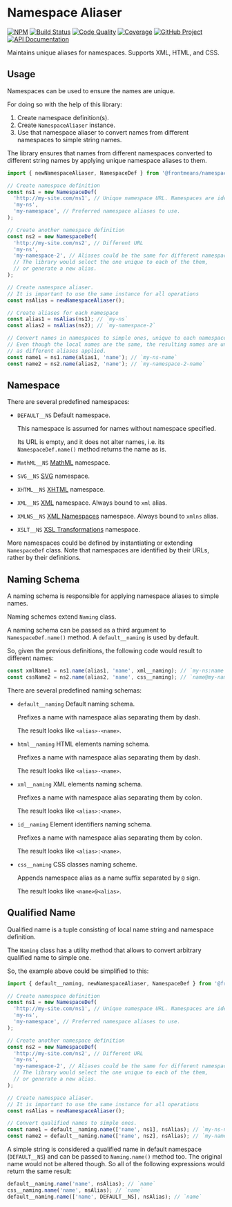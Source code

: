 # Namespace Aliaser

[![NPM][npm-image]][npm-url]
[![Build Status][build-status-img]][build-status-link]
[![Code Quality][quality-img]][quality-link]
[![Coverage][coverage-img]][coverage-link]
[![GitHub Project][github-image]][github-url]
[![API Documentation][api-docs-image]][api-docs-url]

Maintains unique aliases for namespaces. Supports XML, HTML, and CSS.

[npm-image]: https://img.shields.io/npm/v/@frontmeans/namespace-aliaser.svg?logo=npm
[npm-url]: https://www.npmjs.com/package/@frontmeans/namespace-aliaser
[build-status-img]: https://github.com/frontmeans/namespace-aliaser/workflows/Build/badge.svg
[build-status-link]: https://github.com/frontmeans/namespace-aliaser/actions?query=workflow%3ABuild
[quality-img]: https://app.codacy.com/project/badge/Grade/be30afda813c46c2b2597f4e497c1f18
[quality-link]: https://www.codacy.com/gh/frontmeans/namespace-aliaser/dashboard?utm_source=github.com&utm_medium=referral&utm_content=frontmeans/namespace-aliaser&utm_campaign=Badge_Grade
[coverage-img]: https://app.codacy.com/project/badge/Coverage/be30afda813c46c2b2597f4e497c1f18
[coverage-link]: https://www.codacy.com/gh/frontmeans/namespace-aliaser/dashboard?utm_source=github.com&utm_medium=referral&utm_content=frontmeans/namespace-aliaser&utm_campaign=Badge_Coverage
[github-image]: https://img.shields.io/static/v1?logo=github&label=GitHub&message=project&color=informational
[github-url]: https://github.com/frontmeans/namespace-aliaser
[api-docs-image]: https://img.shields.io/static/v1?logo=typescript&label=API&message=docs&color=informational
[api-docs-url]: https://frontmeans.github.io/namespace-aliaser/

## Usage

Namespaces can be used to ensure the names are unique.

For doing so with the help of this library:

1. Create namespace definition(s).
2. Create `NamespaceAliaser` instance.
3. Use that namespace aliaser to convert names from different namespaces to simple string names.

The library ensures that names from different namespaces converted to different string names by applying
unique namespace aliases to them.

```typescript
import { newNamespaceAliaser, NamespaceDef } from '@frontmeans/namespace-aliaser';

// Create namespace definition
const ns1 = new NamespaceDef(
  'http://my-site.com/ns1', // Unique namespace URL. Namespaces are identified by their URLs.
  'my-ns',
  'my-namespace', // Preferred namespace aliases to use.
);

// Create another namespace definition
const ns2 = new NamespaceDef(
  'http://my-site.com/ns2', // Different URL
  'my-ns',
  'my-namespace-2', // Aliases could be the same for different namespaces
  // The library would select the one unique to each of the them,
  // or generate a new alias.
);

// Create namespace aliaser.
// It is important to use the same instance for all operations
const nsAlias = newNamespaceAliaser();

// Create aliases for each namespace
const alias1 = nsAlias(ns1); // `my-ns`
const alias2 = nsAlias(ns2); // `my-namespace-2`

// Convert names in namespaces to simple ones, unique to each namespace
// Even though the local names are the same, the resulting names are unique,
// as different aliases applied.
const name1 = ns1.name(alias1, 'name'); // `my-ns-name`
const name2 = ns2.name(alias2, 'name'); // `my-namespace-2-name`
```

## Namespace

There are several predefined namespaces:

- `DEFAULT__NS` Default namespace.

  This namespace is assumed for names without namespace specified.

  Its URL is empty, and it does not alter names, i.e. its `NamespaceDef.name()` method returns the name as is.

- `MathML__NS` [MathML](https://www.w3.org/Math/) namespace.
- `SVG__NS` [SVG](https://www.w3.org/Graphics/SVG/) namespace.
- `XHTML__NS` [XHTML](https://www.w3.org/TR/xhtml1/) namespace.
- `XML__NS` [XML](https://www.w3.org/XML/1998/namespace) namespace. Always bound to `xml` alias.
- `XMLNS__NS` [XML Namespaces](https://www.w3.org/TR/xml-names/#ns-decl) namespace. Always bound to `xmlns` alias.
- `XSLT__NS` [XSL Transformations](https://www.w3.org/TR/1999/REC-xslt-19991116#xslt-namespace) namespace.

More namespaces could be defined by instantiating or extending `NamespaceDef` class. Note that namespaces are
identified by their URLs, rather by their definitions.

## Naming Schema

A naming schema is responsible for applying namespace aliases to simple names.

Naming schemes extend `Naming` class.

A naming schema can be passed as a third argument to `NamespaceDef.name()` method. A `default__naming` is used
by default.

So, given the previous definitions, the following code would result to different names:

```typescript
const xmlName1 = ns1.name(alias1, 'name', xml__naming); // `my-ns:name`
const cssName2 = ns2.name(alias2, 'name', css__naming); // `name@my-namespace-2`
```

There are several predefined naming schemas:

- `default__naming` Default naming schema.

  Prefixes a name with namespace alias separating them by dash.

  The result looks like `<alias>-<name>`.

- `html__naming` HTML elements naming schema.

  Prefixes a name with namespace alias separating them by dash.

  The result looks like `<alias>-<name>`.

- `xml__naming` XML elements naming schema.

  Prefixes a name with namespace alias separating them by colon.

  The result looks like `<alias>:<name>`.

- `id__naming` Element identifiers naming schema.

  Prefixes a name with namespace alias separating them by colon.

  The result looks like `<alias>:<name>`.

- `css__naming` CSS classes naming scheme.

  Appends namespace alias as a name suffix separated by `@` sign.

  The result looks like `<name>@<alias>`.

## Qualified Name

Qualified name is a tuple consisting of local name string and namespace definition.

The `Naming` class has a utility method that allows to convert arbitrary qualified name to simple one.

So, the example above could be simplified to this:

```typescript
import { default__naming, newNamespaceAliaser, NamespaceDef } from '@frontmeans/namespace-aliaser';

// Create namespace definition
const ns1 = new NamespaceDef(
  'http://my-site.com/ns1', // Unique namespace URL. Namespaces are identified by their URLs.
  'my-ns',
  'my-namespace', // Preferred namespace aliases to use.
);

// Create another namespace definition
const ns2 = new NamespaceDef(
  'http://my-site.com/ns2', // Different URL
  'my-ns',
  'my-namespace-2', // Aliases could be the same for different namespaces
  // The library would select the one unique to each of the them,
  // or generate a new alias.
);

// Create namespace aliaser.
// It is important to use the same instance for all operations
const nsAlias = newNamespaceAliaser();

// Convert qualified names to simple ones.
const name1 = default__naming.name(['name', ns1], nsAlias); // `my-ns-name`
const name2 = default__naming.name(['name', ns2], nsAlias); // `my-namespace-2-name`
```

A simple string is considered a qualified name in default namespace (`DEFAULT__NS`) and can be passed to `Naming.name()`
method too. The original name would not be altered though. So all of the following expressions would return the same
result:

```typescript
default__naming.name('name', nsAlias); // `name`
css__naming.name('name', nsAlias); // `name`
default__naming.name(['name', DEFAULT__NS], nsAlias); // `name`
```
